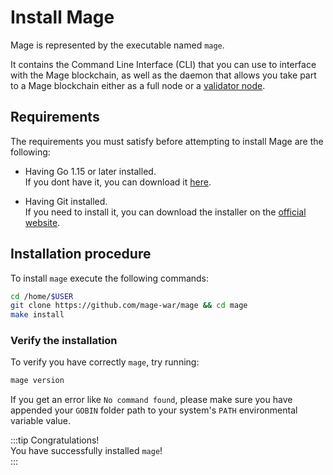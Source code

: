 # Install Mage

Mage is represented by the executable named `mage`.

It contains the Command Line Interface (CLI) that you can use to interface with the Mage blockchain, as well as the
daemon that allows you take part to a Mage blockchain either as a full node or
a [validator node](../04-validators/01-overview.md).

## Requirements

The requirements you must satisfy before attempting to install Mage are the following:

- Having Go 1.15 or later installed.  
  If you dont have it, you can download it [here](https://golang.org/dl/).

- Having Git installed.  
  If you need to install it, you can download the installer on the [official website](https://git-scm.com/downloads).

## Installation procedure

To install `mage` execute the following commands:

```bash
cd /home/$USER
git clone https://github.com/mage-war/mage && cd mage
make install
```

### Verify the installation

To verify you have correctly `mage`, try running:

```bash
mage version
``` 

If you get an error like `No command found`, please make sure you have appended your `GOBIN` folder path to your
system's `PATH` environmental variable value.

:::tip Congratulations!   
You have successfully installed `mage`!  
:::
